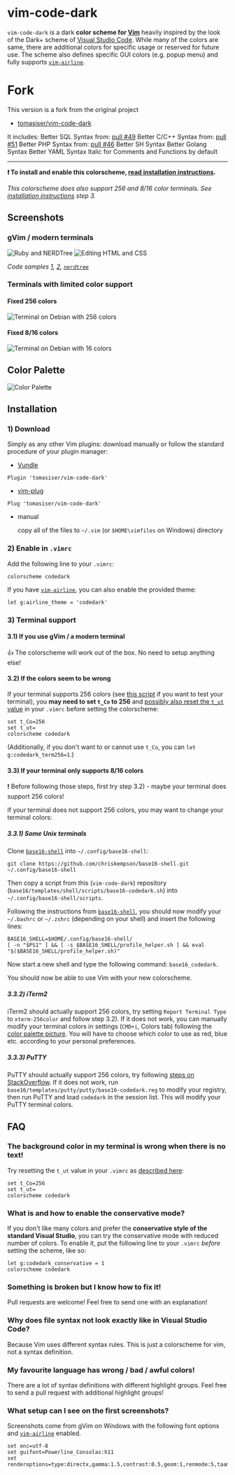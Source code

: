 # vim-code-dark
`vim-code-dark` is a dark **color scheme for [Vim](http://www.vim.org/)** heavily inspired by the look of the Dark+ scheme of [Visual Studio Code](https://code.visualstudio.com/). While many of the colors are same, there are additional colors for specific usage or reserved for future use. The scheme also defines specific GUI colors (e.g. popup menu) and fully supports [`vim-airline`](https://github.com/vim-airline/vim-airline).

# Fork

This version is a fork from the original project 

- [tomasiser/vim-code-dark](https://github.com/tomasiser/vim-code-dark)

It includes:
    Better SQL Syntax from: [pull #49](https://github.com/tomasiser/vim-code-dark/pull/49)
    Better C/C++ Syntax from: [pull #51](https://github.com/tomasiser/vim-code-dark/pull/51)
    Better PHP Syntax from: [pull #46](https://github.com/tomasiser/vim-code-dark/pull/46)
    Better SH Syntax 
    Better Golang Syntax
    Better YAML Syntax
    Italic for Comments and Functions by default

---

**:exclamation: To install and enable this colorscheme, [read installation instructions](#installation).**

*This colorscheme does also support 256 and 8/16 color terminals. See [installation instructions](#installation) step 3.*

## Screenshots

### gVim / modern terminals
![Ruby and NERDTree](https://cloud.githubusercontent.com/assets/10374559/23333137/b86efaa0-fb86-11e6-8c06-813f81c1f9bb.png)
![Editing HTML and CSS](https://cloud.githubusercontent.com/assets/10374559/23344709/459972a2-fc81-11e6-9b50-c432d998caef.png)

*Code samples [1](http://sandbox.mc.edu/~bennet/ruby/code/), [2](https://tmtheme-editor.herokuapp.com/), [`nerdtree`](https://github.com/scrooloose/nerdtree)*

### Terminals with limited color support

#### Fixed 256 colors
![Terminal on Debian with 256 colors](https://cloud.githubusercontent.com/assets/10374559/23342967/e61e28c6-fc63-11e6-9ccf-d6189b9e1b61.png)

#### Fixed 8/16 colors
![Terminal on Debian with 16 colors](https://cloud.githubusercontent.com/assets/10374559/23341713/0e8dd778-fc4d-11e6-8430-b11f161305d7.png)

## Color Palette

![Color Palette](https://cloud.githubusercontent.com/assets/10374559/23341312/1961f416-fc45-11e6-83ba-d7180c5fdd6d.png)

## Installation

### 1) Download

Simply as any other Vim plugins: download manually or follow the standard procedure of your plugin manager:
*  [Vundle](https://github.com/gmarik/vundle)
 ```
 Plugin 'tomasiser/vim-code-dark'
 ```
*  [vim-plug](https://github.com/junegunn/vim-plug)
```
Plug 'tomasiser/vim-code-dark'
```
*  manual

   copy all of the files to `~/.vim` (or `$HOME\vimfiles` on Windows) directory

### 2) Enable in `.vimrc`

Add the following line to your `.vimrc`:

```
colorscheme codedark
```

If you have [`vim-airline`](https://github.com/vim-airline/vim-airline), you can also enable the provided theme:

```
let g:airline_theme = 'codedark'
```

### 3) Terminal support

#### 3.1) If you use gVim / a modern terminal
:+1: The colorscheme will work out of the box. No need to setup anything else!

#### 3.2) If the colors seem to be wrong
If your terminal supports 256 colors (see [this script](http://www.robmeerman.co.uk/unix/256colours) if you want to test your terminal), you **may need to set `t_Co` to 256** and [possibly also reset the `t_ut` value](http://vi.stackexchange.com/questions/238/tmux-is-changing-part-of-the-background-in-vim) in your `.vimrc` before setting the colorscheme:

```
set t_Co=256
set t_ut=
colorscheme codedark
```

(Additionally, if you don't want to or cannot use `t_Co`, you can `let g:codedark_term256=1`.)

#### 3.3) If your terminal only supports 8/16 colors

:exclamation: Before following those steps, first try step 3.2) - maybe your terminal does support 256 colors!

If your terminal does not support 256 colors, you may want to change your terminal colors:

##### 3.3.1) Some Unix terminals
Clone [`base16-shell`](https://github.com/chriskempson/base16-shell/) into `~/.config/base16-shell`:

```
git clone https://github.com/chriskempson/base16-shell.git ~/.config/base16-shell
```

Then copy a script from this (`vim-code-dark`) repository (`base16/templates/shell/scripts/base16-codedark.sh`) into `~/.config/base16-shell/scripts`.

Following the instructions from [`base16-shell`](https://github.com/chriskempson/base16-shell/), you should now modify your `~/.bashrc` or `~/.zshrc` (depending on your shell) and insert the following lines:

```
BASE16_SHELL=$HOME/.config/base16-shell/
[ -n "$PS1" ] && [ -s $BASE16_SHELL/profile_helper.sh ] && eval "$($BASE16_SHELL/profile_helper.sh)"
```

Now start a new shell and type the following command: `base16_codedark`.

You should now be able to use Vim with your new colorscheme.

##### 3.3.2) iTerm2
iTerm2 should actually support 256 colors, try setting `Report Terminal Type` to `xterm-256color` and follow step 3.2). If it does not work, you can manually modify your terminal colors in settings (`CMD+i`, Colors tab) following the [color palette picture](#color-palette). You will have to choose which color to use as red, blue etc. according to your personal preferences.

##### 3.3.3) PuTTY
PuTTY should actually support 256 colors, try following [steps on StackOverflow](http://superuser.com/questions/436910/emulate-256-colors-in-putty-terminal). If it does not work, run `base16/templates/putty/putty/base16-codedark.reg` to modify your registry, then run PuTTY and load `codedark` in the session list. This will modify your PuTTY terminal colors.

## FAQ

### The background color in my terminal is wrong when there is no text!
Try resetting the `t_ut` value in your `.vimrc` as [described here](http://vi.stackexchange.com/questions/238/tmux-is-changing-part-of-the-background-in-vim):
```
set t_Co=256
set t_ut=
colorscheme codedark
```

### What is and how to enable the conservative mode?
If you don't like many colors and prefer the **conservative style of the standard Visual Studio**, you can try the conservative mode with reduced number of colors. To enable it, put the following line to your `.vimrc` *before* setting the scheme, like so:

```
let g:codedark_conservative = 1
colorscheme codedark
```

### Something is broken but I know how to fix it!
Pull requests are welcome! Feel free to send one with an explanation!

### Why does file syntax not look exactly like in Visual Studio Code?
Because Vim uses different syntax rules. This is just a colorscheme for vim, not a syntax definition.

### My favourite language has wrong / bad / awful colors!
There are a lot of syntax definitions with different highlight groups. Feel free to send a pull request with additional highlight groups!

### What setup can I see on the first screenshots?
Screenshots come from gVim on Windows with the following font options and [`vim-airline`](https://github.com/vim-airline/vim-airline) enabled.

```
set enc=utf-8
set guifont=Powerline_Consolas:h11
set renderoptions=type:directx,gamma:1.5,contrast:0.5,geom:1,renmode:5,taamode:1,level:0.5
```

